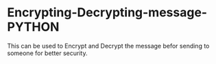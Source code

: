 # Encrypting-Decrypting-message-PYTHON

This can be used to Encrypt and Decrypt the message befor sending to someone for better security.
